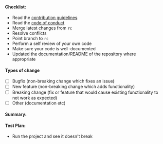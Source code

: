 #### Checklist:

<!--
Please make this simple tasks before creating Pull Request
-->

- Read the [contribution guidelines](../CONTRIBUTING.md)
- Read the [code of conduct](../CODE_OF_CONDUCT.md)
- Merge latest changes from `rc`
- Resolve conflicts
- Point branch to `rc`
- Perform a self review of your own code
- Make sure your code is well-documented
- Updated the documentation/README of the repository where appropriate

#### Types of change

<!--
Put an `x` in one of the boxes that apply_
-->

- [ ] Bugfix (non-breaking change which fixes an issue)
- [ ] New feature (non-breaking change which adds functionality)
- [ ] Breaking change (fix or feature that would cause existing functionality to not work as expected)
- [ ] Other (documentation etc)

#### Summary:

<!-- 
 Describe the big picture of your changes here to communicate to the maintainers why we should accept this pull request. 
 If it fixes a bug or resolves a feature request, be sure to link to that issue. 
 If this is a relatively large or complex change, kick off the discussion by explaining why you chose the solution,
 you did and what alternatives you considered etc.
-->

#### Test Plan:

<!--
Describe how it can be tested by real person
-->

- Run the project and see it doesn't break
